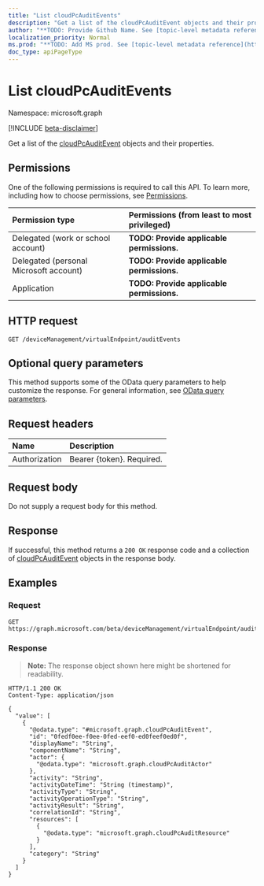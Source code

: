 ```yaml
---
title: "List cloudPcAuditEvents"
description: "Get a list of the cloudPcAuditEvent objects and their properties."
author: "**TODO: Provide Github Name. See [topic-level metadata reference](https://msgo.azurewebsites.net/add/document/guidelines/metadata.html#topic-level-metadata)**"
localization_priority: Normal
ms.prod: "**TODO: Add MS prod. See [topic-level metadata reference](https://msgo.azurewebsites.net/add/document/guidelines/metadata.html#topic-level-metadata)**"
doc_type: apiPageType
---
```


# List cloudPcAuditEvents
Namespace: microsoft.graph

[!INCLUDE [beta-disclaimer](../../includes/beta-disclaimer.md)]

Get a list of the [cloudPcAuditEvent](../resources/cloudpcauditevent.md) objects and their properties.

## Permissions
One of the following permissions is required to call this API. To learn more, including how to choose permissions, see [Permissions](/graph/permissions-reference).

|Permission type|Permissions (from least to most privileged)|
|:---|:---|
|Delegated (work or school account)|**TODO: Provide applicable permissions.**|
|Delegated (personal Microsoft account)|**TODO: Provide applicable permissions.**|
|Application|**TODO: Provide applicable permissions.**|

## HTTP request

<!-- {
  "blockType": "ignored"
}
-->
``` http
GET /deviceManagement/virtualEndpoint/auditEvents
```

## Optional query parameters
This method supports some of the OData query parameters to help customize the response. For general information, see [OData query parameters](/graph/query-parameters).

## Request headers
|Name|Description|
|:---|:---|
|Authorization|Bearer {token}. Required.|

## Request body
Do not supply a request body for this method.

## Response

If successful, this method returns a `200 OK` response code and a collection of [cloudPcAuditEvent](../resources/cloudpcauditevent.md) objects in the response body.

## Examples

### Request
<!-- {
  "blockType": "request",
  "name": "list_cloudpcauditevent"
}
-->
``` http
GET https://graph.microsoft.com/beta/deviceManagement/virtualEndpoint/auditEvents
```


### Response
>**Note:** The response object shown here might be shortened for readability.
<!-- {
  "blockType": "response",
  "truncated": true,
  "@odata.type": "Collection(microsoft.graph.cloudPcAuditEvent)"
}
-->
``` http
HTTP/1.1 200 OK
Content-Type: application/json

{
  "value": [
    {
      "@odata.type": "#microsoft.graph.cloudPcAuditEvent",
      "id": "0fedf0ee-f0ee-0fed-eef0-ed0feef0ed0f",
      "displayName": "String",
      "componentName": "String",
      "actor": {
        "@odata.type": "microsoft.graph.cloudPcAuditActor"
      },
      "activity": "String",
      "activityDateTime": "String (timestamp)",
      "activityType": "String",
      "activityOperationType": "String",
      "activityResult": "String",
      "correlationId": "String",
      "resources": [
        {
          "@odata.type": "microsoft.graph.cloudPcAuditResource"
        }
      ],
      "category": "String"
    }
  ]
}
```

